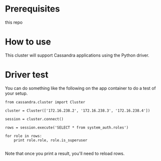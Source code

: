 # Prerequisites
this repo

# How to use

This cluster will support Cassandra applications using the Python driver.

# Driver test

You can do something like the following on the app container to do a test of your setup.

```
from cassandra.cluster import Cluster

cluster = Cluster(['172.16.238.2', '172.16.238.3', '172.16.238.4'])

session = cluster.connect()

rows = session.execute('SELECT * from system_auth.roles')

for role in rows:
    print role.role, role.is_superuser


```

Note that once you print a result, you'll need to reload rows.